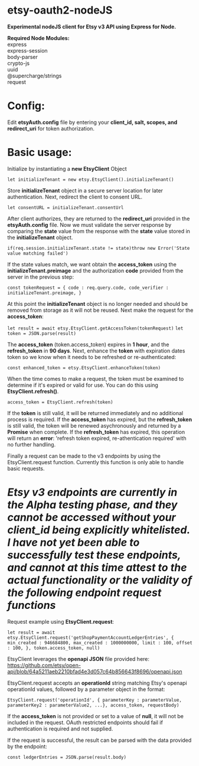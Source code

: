 # etsy-oauth2-nodeJS

<b>Experimental nodeJS client for Etsy v3 API using Express for Node.</b>

<b>Required Node Modules:</b><br>
express<br>
express-session<br>
body-parser<br>
crypto-js<br>
uuid<br>
@supercharge/strings<br>
request

# Config:

Edit <b>etsyAuth.config</b> file by entering your <b>client_id, salt, scopes, and redirect_uri</b> for token authorization.

# Basic usage:

Initialize by instantiating a <b>new EtsyClient</b> Object</b>

`let initializeTenant = new etsy.EtsyClient().initializeTenant()`

Store <b>initializeTenant</b> object in a secure server location for later authentication.
Next, redirect the client to consent URL.</b>

`let consentURL = initializeTenant.consentUrl`

After client authorizes, they are returned to the <b>redirect_uri</b> provided in the <b>etsyAuth.config</b> file.  Now we must validate the server response by comparing the <b>state</b> value from the response with the <b>state</b> value stored in the <b>initializeTenant</b> object.

`if(req.session.initializeTenant.state != state)throw new Error('State value matching failed')`

If the state values match, we want obtain the <b>access_token</b> using the <b>initializeTenant.preimage</b> and the authorization <b>code</b> provided from the server in the previous step:

`const tokenRequest = {
    code : req.query.code,
    code_verifier : initializeTenant.preimage,
}`

At this point the <b>initializeTenant</b> object is no longer needed and should be removed from storage as it will not be reused.  Next make the request for the <b>access_token</b>:

`let result = await etsy.EtsyClient.getAccessToken(tokenRequest)`
`let token = JSON.parse(result)`

The <b>access_token</b> (token.access_token) expires in <b>1 hour</b>, and the <b>refresh_token</b> in <b>90 days</b>.  Next, enhance the <b>token</b> with expiration dates token so we know when it needs to be refreshed or re-authenticated:

`const enhanced_token = etsy.EtsyClient.enhanceToken(token)`

When the time comes to make a request, the token must be examined to determine if it's expired or valid for use.  You can do this using <b>EtsyClient.refresh()</b>.  

`access_token = EtsyClient.refresh(token)`

If the <b>token</b> is still valid, it will be returned immediately and no additional process is required.  If the <b>access_token</b> has expired, but the <b>refresh_token</b> is still valid, the token will be renewed asychronously and returned by a <b>Promise</b> when complete.  If the <b>refresh_token</b> has expired, this operation will return an <b>error</b>: 'refresh token expired, re-athentication required' with no further handling.

Finally a request can be made to the v3 endpoints by using the EtsyClient.request function.  Currently this function is only able to handle basic requests.

# ***Etsy v3 endpoints are currently in the Alpha testing phase, and they cannot be accessed without your client_id being explicitly whitelisted.  I have not yet been able to successfully test these endpoints, and cannot at this time attest to the actual functionality or the validity of the following endpoint request functions***

Request example using <b>EtsyClient.request</b>:

`let result = await etsy.EtsyClient.request('getShopPaymentAccountLedgerEntries', { 
    min_created : 946684800,
    max_created : 1000000000,
    limit : 100,
    offset : 100,
    },
    token.access_token,
    null)`

EtsyClient leverages the <b>openapi JSON</b> file provided here: https://github.com/etsy/open-api/blob/64a5211aeb2210bfad4e3d057c64b856643f8696/openapi.json

EtsyClient.request accepts an <b>operationId</b> string matching Etsy's openapi operationId values, followed by a parameter object in the format:

`EtsyClient.request('operationId', { parameterKey : parameterValue, parameterKey2 : parameterValue2, ...}, access_token, requestBody)`

If the <b>access_token</b> is not provided or set to a value of <b>null</b>, it will not be included in the request.  OAuth restricted endpoints should fail if authentication is required and not supplied.

If the request is successful, the result can be parsed with the data provided by the endpoint:

`const ledgerEntries = JSON.parse(result.body)`


